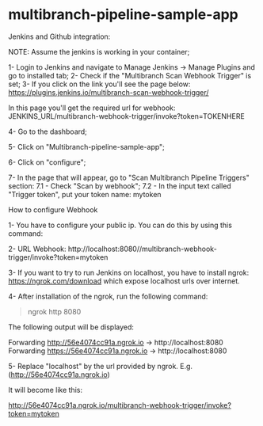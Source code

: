 # multibranch-pipeline-sample-app


Jenkins and Github integration:

NOTE: Assume the jenkins is working in your container;

1- Login to Jenkins and navigate to Manage Jenkins -> Manage Plugins and go to installed tab;
2- Check if the "Multibranch Scan Webhook Trigger" is set;
3- If you click on the link you'll see the page below:
https://plugins.jenkins.io/multibranch-scan-webhook-trigger/

In this page you'll get the required url for webhook: JENKINS_URL/multibranch-webhook-trigger/invoke?token=TOKENHERE

4- Go to the dashboard;

5- Click on "Multibranch-pipeline-sample-app";

6- Click on "configure";

7- In the page that will appear, go to "Scan Multibranch Pipeline Triggers" section:
    7.1 - Check "Scan by webhook";
	7.2 - In the input text called "Trigger token", put your token name:
	    mytoken


How to configure Webhook

1- You have to configure your public ip. You can do this by using this command:

2- URL Webhook: http://localhost:8080//multibranch-webhook-trigger/invoke?token=mytoken

3- If you want to try to run Jenkins on localhost, you have to install ngrok: https://ngrok.com/download which expose localhost urls over internet.

4- After installation of the ngrok, run the following command:
  > ngrok http 8080
  
  The following output will be displayed:

   Forwarding                    http://56e4074cc91a.ngrok.io -> http://localhost:8080 
   Forwarding                    https://56e4074cc91a.ngrok.io -> http://localhost:8080

5- Replace "localhost" by the url provided by ngrok. E.g.(http://56e4074cc91a.ngrok.io)

It will become like this:

http://56e4074cc91a.ngrok.io/multibranch-webhook-trigger/invoke?token=mytoken

